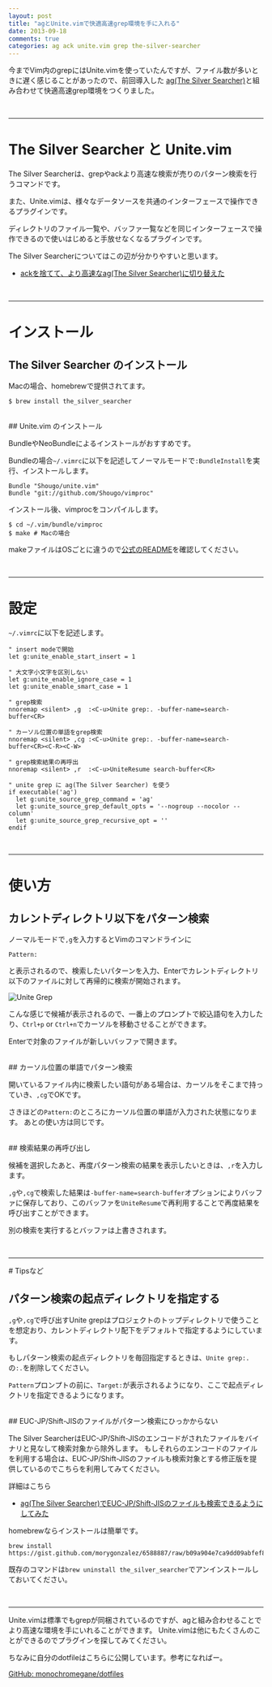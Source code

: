 ```yaml
---
layout: post
title: "agとUnite.vimで快適高速grep環境を手に入れる"
date: 2013-09-18
comments: true
categories: ag ack unite.vim grep the-silver-searcher
---
```


今までVim内のgrepにはUnite.vimを使っていたんですが、ファイル数が多いときに遅く感じることがあったので、前回導入した [ag(The Silver Searcher)](https://github.com/ggreer/the_silver_searcher)と組み合わせて快適高速grep環境をつくりました。

<br />
<hr />

# The Silver Searcher と Unite.vim

The Silver Searcherは、grepやackより高速な検索が売りのパターン検索を行うコマンドです。

また、Unite.vimは、様々なデータソースを共通のインターフェースで操作できるプラグインです。

ディレクトリのファイル一覧や、バッファ一覧などを同じインターフェースで操作できるので使いはじめると手放せなくなるプラグインです。

The Silver Searcherについてはこの辺が分かりやすいと思います。

- [ackを捨てて、より高速なag(The Silver Searcher)に切り替えた](http://blog.glidenote.com/blog/2013/02/28/the-silver-searcher-better-than-ack/)


<br />
<hr />

# インストール

## The Silver Searcher のインストール

Macの場合、homebrewで提供されてます。

```console
$ brew install the_silver_searcher
```

<br />
## Unite.vim のインストール

BundleやNeoBundleによるインストールがおすすめです。

Bundleの場合`~/.vimrc`に以下を記述してノーマルモードで`:BundleInstall`を実行、インストールします。

```
Bundle "Shougo/unite.vim"
Bundle "git://github.com/Shougo/vimproc" 
```

インストール後、vimprocをコンパイルします。

```console
$ cd ~/.vim/bundle/vimproc
$ make # Macの場合
```

makeファイルはOSごとに違うので[公式のREADME](https://github.com/Shougo/vimproc.vim)を確認してください。

<br />
<hr />

# 設定

`~/.vimrc`に以下を記述します。

```
" insert modeで開始
let g:unite_enable_start_insert = 1

" 大文字小文字を区別しない
let g:unite_enable_ignore_case = 1
let g:unite_enable_smart_case = 1

" grep検索
nnoremap <silent> ,g  :<C-u>Unite grep:. -buffer-name=search-buffer<CR>

" カーソル位置の単語をgrep検索
nnoremap <silent> ,cg :<C-u>Unite grep:. -buffer-name=search-buffer<CR><C-R><C-W>

" grep検索結果の再呼出
nnoremap <silent> ,r  :<C-u>UniteResume search-buffer<CR>

" unite grep に ag(The Silver Searcher) を使う
if executable('ag')
  let g:unite_source_grep_command = 'ag'
  let g:unite_source_grep_default_opts = '--nogroup --nocolor --column'
  let g:unite_source_grep_recursive_opt = ''
endif
```

<br />
<hr />

# 使い方

## カレントディレクトリ以下をパターン検索

ノーマルモードで`,g`を入力するとVimのコマンドラインに

```console
Pattern:  
```

と表示されるので、検索したいパターンを入力、Enterでカレントディレクトリ以下のファイルに対して再帰的に検索が開始されます。

![Unite Grep](/images/2013/09/unite-grep.png) 

こんな感じで候補が表示されるので、一番上のプロンプトで絞込語句を入力したり、`Ctrl+p` or `Ctrl+n`でカーソルを移動させることができます。

Enterで対象のファイルが新しいバッファで開きます。

<br />
## カーソル位置の単語でパターン検索

開いているファイル内に検索したい語句がある場合は、カーソルをそこまで持っていき、`,cg`でOKです。

さきほどの`Pattern:`のところにカーソル位置の単語が入力された状態になります。
あとの使い方は同じです。

<br />
## 検索結果の再呼び出し

候補を選択したあと、再度パターン検索の結果を表示したいときは、`,r`を入力します。

`,g`や`,cg`で検索した結果は`-buffer-name=search-buffer`オプションによりバッファに保存しており、このバッファを`UniteResume`で再利用することで再度結果を呼び出すことができます。

別の検索を実行するとバッファは上書きされます。

<br />
<hr />
# Tipsなど

## パターン検索の起点ディレクトリを指定する

`,g`や`,cg`で呼び出すUnite grepはプロジェクトのトップディレクトリで使うことを想定おり、カレントディレクトリ配下をデフォルトで指定するようにしています。

もしパターン検索の起点ディレクトリを毎回指定するときは、`Unite grep:.`の`:.`を削除してください。

`Pattern`プロンプトの前に、`Target:`が表示されるようになり、ここで起点ディレクトリを指定できるようになります。

<br />
## EUC-JP/Shift-JISのファイルがパターン検索にひっかからない

The Silver SearcherはEUC-JP/Shift-JISのエンコードがされたファイルをバイナリと見なして検索対象から除外します。
もしそれらのエンコードのファイルを利用する場合は、EUC-JP/Shift-JISのファイルも検索対象とする修正版を提供しているのでこちらを利用してみてください。

詳細はこちら

- [ag(The Silver Searcher)でEUC-JP/Shift-JISのファイルも検索できるようにしてみた](http://blog.monochromegane.com/blog/2013/09/15/the-silver-searcher-detects-japanese-char-set/)

homebrewならインストールは簡単です。

```console
brew install https://gist.github.com/morygonzalez/6588887/raw/b09a904e7ca9dd09abfef88b0e0e98a50a206d3b/the_legacy_searcher.rb
```

既存のコマンドは`brew uninstall the_silver_searcher`でアンインストールしておいてください。

<br />
<hr />

Unite.vimは標準でもgrepが同梱されているのですが、agと組み合わせることでより高速な環境を手にいれることができます。
Unite.vimは他にもたくさんのことができるのでプラグインを探してみてください。

ちなみに自分のdotfileはこちらに公開しています。参考になればー。

[GitHub: monochromegane/dotfiles](https://github.com/monochromegane/dotfiles)

